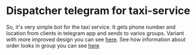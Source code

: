 # Dispatcher telegram for taxi-service
So, it's very simple bot for the taxi service. It gets phone number and location from clients in telegram app and sends to varios groups.
Variant with more improved design you can see [here](https://t.me/yarikibot). See how information about order looks in group you can see [here](https://t.me/+IuGSo1Sl-EM3ZjZi)
